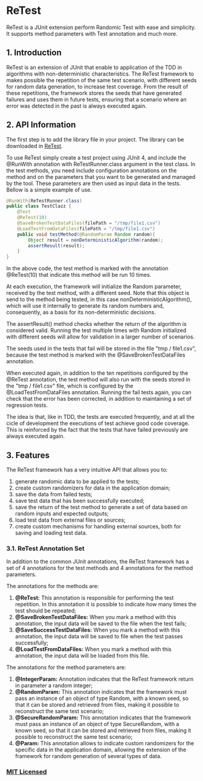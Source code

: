 # ReTest
ReTest is a JUnit extension perform Randomic Test with ease and simplicity. It supports method parameters with Test annotation and much more.

## 1.	Introduction
ReTest is an extension of JUnit that enable to application of the TDD in algorithms with non-deterministic characteristics.
The ReTest framework to makes possible the repetition of the same test scenario, with different seeds for random data generation, to increase test coverage. From the result of these repetitions, the framework stores the seeds that have generated failures and uses them in future tests, ensuring that a scenario where an error was detected in the past is always executed again.

## 2.	API Information

The first step is to add the library file in your project. The library can be downloaded in [ReTest](https://github.com/andreivo/retest/blob/master/binaries).

To use ReTest simply create a test project using JUnit 4, and include the @RunWith annotation with ReTestRunner.class argument in the test class.
In the test methods, you need include configuration annotations on the method and on the parameters that you want to be generated and managed by the tool. These parameters are then used as input data in the tests. Bellow is a simple example of use.

```java
@RunWith(ReTestRunner.class)
public class TestClazz {
	@Test
	@ReTest(10)
	@SaveBrokenTestDataFiles(filePath = "/tmp/file1.csv")
	@LoadTestFromDataFiles(filePath = "/tmp/file1.csv")
	public void testMethod(@RandomParam Random random){
		Object result = nonDeterministicAlgorithm(random);
		assertResult(result);
	}
}
```
In the above code, the test method is marked with the annotation @ReTest(10) that indicate this method will be run 10 times. 

At each execution, the framework will initialize the Random parameter, received by the test method, with a different seed. Note that this object is send to the method being tested, in this case nonDeterministicAlgorithm(), which will use it internally to generate its random numbers and, consequently, as a basis for its non-deterministic decisions. 

The assertResult() method checks whether the return of the algorithm is considered valid. Running the test multiple times with Random initialized with different seeds will allow for validation in a larger number of scenarios.

The seeds used in the tests that fail will be stored in the file "tmp / file1.csv", because the test method is marked with the @SaveBrokenTestDataFiles annotation.

When executed again, in addition to the ten repetitions configured by the @ReTest annotation, the test method will also run with the seeds stored in the "tmp / file1.csv" file, which is configured by the @LoadTestFromDataFiles annotation. Running the fail tests again, you can check that the error has been corrected, in addition to maintaining a set of regression tests.

The idea is that, like in TDD, the tests are executed frequently, and at all the cicle of development the executions of test achieve good code coverage. This is reinforced by the fact that the tests that have failed previously are always executed again.

## 3.	Features
The ReTest framework has a very intuitive API that allows you to:

1. generate randomic data to be applied to the tests;
2. create custom randomizers for data in the application domain;
3. save the data from failed tests;
4. save test data that has been successfully executed;
5. save the return of the test method to generate a set of data based on random inputs and expected outputs;
6. load test data from external files or sources;
7. create custom mechanisms for handling external sources, both for saving and loading test data.

### 3.1.	ReTest Annotation Set

In addition to the common JUnit annotations, the ReTest framework has a set of 4 annotations for the test methods and 4 annotations for the method parameters.

The annotations for the methods are:

1. **@ReTest:** This annotation is responsible for performing the test repetition. In this annotation it is possible to indicate how many times the test should be repeated;
2. **@SaveBrokenTestDataFiles:** When you mark a method with this annotation, the input data will be saved to the file when the test fails;
3. **@SaveSuccessTestDataFiles:** When you mark a method with this annotation, the input data will be saved to file when the test passes successfully;
4. **@LoadTestFromDataFiles:** When you mark a method with this annotation, the input data will be loaded from this file.

The annotations for the method parameters are:

1. **@IntegerParam:** Annotation indicates that the ReTest framework return in parameter a random integer;
2. **@RandomParam:** This annotation indicates that the framework must pass an instance of an object of type Random, with a known seed, so that it can be stored and retrieved from files, making it possible to reconstruct the same test scenario;
3. **@SecureRandomParam:** This annotation indicates that the framework must pass an instance of an object of type SecureRandom, with a known seed, so that it can be stored and retrieved from files, making it possible to reconstruct the same test scenario;
4. **@Param:** This annotation allows to indicate custom randomizers for the specific data in the application domain, allowing the extension of the framework for random generation of several types of data.


### [MIT Licensed](LICENSE)
